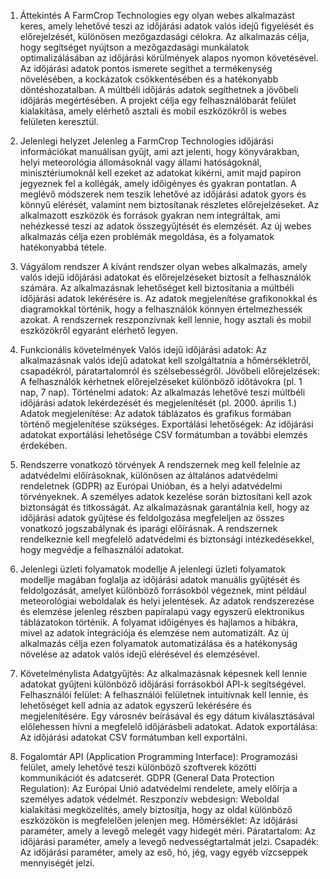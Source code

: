 1. Áttekintés
A FarmCrop Technologies egy olyan webes alkalmazást keres, amely lehetővé teszi az időjárási adatok valós idejű figyelését és előrejelzését, különösen mezőgazdasági célokra. Az alkalmazás célja, hogy segítséget nyújtson a mezőgazdasági munkálatok optimalizálásában az időjárási körülmények alapos nyomon követésével. Az időjárási adatok pontos ismerete segíthet a termékenység növelésében, a kockázatok csökkentésében és a hatékonyabb döntéshozatalban. A múltbéli időjárás adatok segíthetnek a jövőbeli időjárás megértésében. A projekt célja egy felhasználóbarát felület kialakítása, amely elérhető asztali és mobil eszközökről is webes felületen keresztül.

2. Jelenlegi helyzet
Jelenleg a FarmCrop Technologies időjárási információkat manuálisan gyűjt, ami azt jelenti, hogy könyvárakban, helyi meteorológia állomásoknál vagy állami hatóságoknál, minisztériumoknál kell ezeket az adatokat kikérni, amit majd papiron jegyeznek fel a kollégák, amely időigényes és gyakran pontatlan. A meglévő módszerek nem teszik lehetővé az időjárási adatok gyors és könnyű elérését, valamint nem biztosítanak részletes előrejelzéseket. Az alkalmazott eszközök és források gyakran nem integráltak, ami nehézkessé teszi az adatok összegyűjtését és elemzését. Az új webes alkalmazás célja ezen problémák megoldása, és a folyamatok hatékonyabbá tétele.

3. Vágyálom rendszer
A kívánt rendszer olyan webes alkalmazás, amely valós idejű időjárási adatokat és előrejelzéseket biztosít a felhasználók számára. Az alkalmazásnak lehetőséget kell biztosítania a múltbéli időjárási adatok lekérésére is. Az adatok megjelenítése grafikonokkal és diagramokkal történik, hogy a felhasználók könnyen értelmezhessék azokat. A rendszernek reszponzívnak kell lennie, hogy asztali és mobil eszközökről egyaránt elérhető legyen.

4. Funkcionális követelmények
Valós idejű időjárási adatok: Az alkalmazásnak valós idejű adatokat kell szolgáltatnia a hőmérsékletről, csapadékról, páratartalomról és szélsebességről.
Jövőbeli előrejelzések: A felhasználók kérhetnek előrejelzéseket különböző időtávokra (pl. 1 nap, 7 nap).
Történelmi adatok: Az alkalmazás lehetővé teszi múltbéli időjárási adatok lekérdezését és megjelenítését (pl. 2000. április 1.)
Adatok megjelenítése: Az adatok táblázatos és grafikus formában történő megjelenítése szükséges.
Exportálási lehetőségek: Az időjárási adatokat exportálási lehetősége CSV formátumban a további elemzés érdekében.

5. Rendszerre vonatkozó törvények
A rendszernek meg kell felelnie az adatvédelmi előírásoknak, különösen az általános adatvédelmi rendeletnek (GDPR) az Európai Unióban, és a helyi adatvédelmi törvényeknek. A személyes adatok kezelése során biztosítani kell azok biztonságát és titkosságát. Az alkalmazásnak garantálnia kell, hogy az időjárási adatok gyűjtése és feldolgozása megfeleljen az összes vonatkozó jogszabálynak és iparági előírásnak. A rendszernek rendelkeznie kell megfelelő adatvédelmi és biztonsági intézkedésekkel, hogy megvédje a felhasználói adatokat.

6. Jelenlegi üzleti folyamatok modellje
A jelenlegi üzleti folyamatok modellje magában foglalja az időjárási adatok manuális gyűjtését és feldolgozását, amelyet különböző forrásokból végeznek, mint például meteorológiai weboldalak és helyi jelentések. Az adatok rendszerezése és elemzése jelenleg részben papíralapú vagy egyszerű elektronikus táblázatokon történik. A folyamat időigényes és hajlamos a hibákra, mivel az adatok integrációja és elemzése nem automatizált. Az új alkalmazás célja ezen folyamatok automatizálása és a hatékonyság növelése az adatok valós idejű elérésével és elemzésével.

7. Követelménylista
Adatgyűjtés: Az alkalmazásnak képesnek kell lennie adatokat gyűjteni különböző időjárási forrásokból API-k segítségével.
Felhasználói felület: A felhasználói felületnek intuitívnak kell lennie, és lehetőséget kell adnia az adatok egyszerű lekérésére és megjelenítésére.
Egy városnév beírásával és egy dátum kiválasztásával előlehessen hívni a megfelelő időjárásbeli adatokat.
Adatok exportálása: Az időjárási adatokat CSV formátumban kell exportálni.

8. Fogalomtár
API (Application Programming Interface): Programozási felület, amely lehetővé teszi különböző szoftverek közötti kommunikációt és adatcserét.
GDPR (General Data Protection Regulation): Az Európai Unió adatvédelmi rendelete, amely előírja a személyes adatok védelmét.
Reszponzív webdesign: Weboldal kialakítási megközelítés, amely biztosítja, hogy az oldal különböző eszközökön is megfelelően jelenjen meg.
Hőmérséklet: Az időjárási paraméter, amely a levegő melegét vagy hidegét méri.
Páratartalom: Az időjárási paraméter, amely a levegő nedvességtartalmát jelzi.
Csapadék: Az időjárási paraméter, amely az eső, hó, jég, vagy egyéb vízcseppek mennyiségét jelzi.
